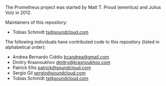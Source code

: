 The Prometheus project was started by Matt T. Proud (emeritus) and
Julius Volz in 2012.

Maintainers of this repository:

* Tobias Schmidt <ts@soundcloud.com>

The following individuals have contributed code to this repository
(listed in alphabetical order):

* Andrea Bernardo Ciddio <bcandrea@gmail.com>
* Dmitry Krasnoukhov <dmitry@krasnoukhov.com>
* Patrick Ellis <patrick@soundcloud.com>
* Sergio Gil <sergio@soundcloud.com>
* Tobias Schmidt <ts@soundcloud.com>
